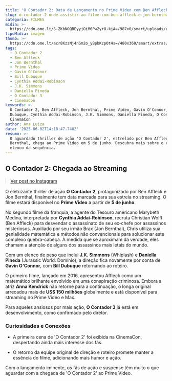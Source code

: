 ```yaml
---
title: 'O Contador 2: Data de Lançamento no Prime Video com Ben Affleck e Jon Bernthal'
slug: o-contador-2-onde-assistir-ao-filme-com-ben-affleck-e-jon-bernthal
categoria: FILMES
midia: >-
  https://cdn.ome.lt/S-ZKbNOQBEyyjOiM6PwZyr8-kjA=/987x0/smart/uploads/conteudo/fotos/OMELETE_CAPA_-_2025-06-02T102451.328.png
tipoMidia: imagem
thumb: >-
  https://cdn.ome.lt/acr8KzzNj4nGm2o_yBpbKzpOt4s=/480x360/smart/extras/conteudos/omelete_THUMB_-_2025-06-02T102430.395.png
tags:
  - O Contador 2
  - Ben Affleck
  - Jon Bernthal
  - Prime Video
  - Gavin O'Connor
  - Bill Dubuque
  - Cynthia Addai-Robinson
  - J.K. Simmons
  - Daniella Pineda
  - O Contador 3
  - CinemaCon
keywords: >-
  O Contador 2, Ben Affleck, Jon Bernthal, Prime Video, Gavin O'Connor, Bill
  Dubuque, Cynthia Addai-Robinson, J.K. Simmons, Daniella Pineda, O Contador 3,
  CinemaCon
author: Ana Luiza
data: '2025-06-02T14:18:47.748Z'
resumo: >-
  O aguardado thriller de ação 'O Contador 2', estrelado por Ben Affleck e Jon
  Bernthal, chega ao Prime Video em 5 de junho. Descubra mais sobre o enredo e
  elenco da sequência.
---
```


## O Contador 2: Chegada ao Streaming

<blockquote class="instagram-media" data-instgrm-permalink="https://www.instagram.com/reel/DKZUCu2SPnU/" data-instgrm-version="14" style="width:100%; max-width:540px; margin:1rem auto;"><a href="https://www.instagram.com/reel/DKZUCu2SPnU/">Ver post no Instagram</a></blockquote>

O eletrizante thriller de ação **O Contador 2**, protagonizado por Ben Affleck e Jon Bernthal, finalmente tem data marcada para sua estreia no streaming. O filme estará disponível no **Prime Video** a partir de **5 de junho**.

No segundo filme da franquia, a agente do Tesouro americano Marybeth Medina, interpretada por **Cynthia Addai-Robinson**, recruta Christian Wolff (Ben Affleck) para desvendar o assassinato de seu ex-chefe por assassinos misteriosos. Auxiliado por seu irmão Brax (Jon Bernthal), Chris utiliza sua genialidade matemática e métodos não convencionais para solucionar este complexo quebra-cabeça. À medida que se aproximam da verdade, eles chamam a atenção de alguns dos assassinos mais letais do mundo.

Com um elenco de peso que inclui **J.K. Simmons** (Whiplash) e **Daniella Pineda** (Jurassic World: Domínio), a direção fica novamente por conta de **Gavin O'Connor**, com **Bill Dubuque** retornando ao roteiro.

O primeiro filme, lançado em 2016, apresentou Affleck como um matemático brilhante envolvido em uma conspiração criminosa. Embora a atriz **Anna Kendrick** não retorne para a continuação, o longa original arrecadou mais de **US$ 150 milhões** globalmente e está disponível para streaming no Prime Video e Max.

Para aqueles ansiosos por mais ação, **O Contador 3** já está em desenvolvimento, como confirmado pelo diretor.

### Curiosidades e Conexões

- A primeira cena de 'O Contador 2' foi exibida na CinemaCon, despertando ainda mais interesse dos fãs.

- O retorno da equipe original de direção e roteiro promete manter a essência do filme, adicionando mais humor e ação.

Com o lançamento iminente, os fãs de ação e suspense têm muito o que aguardar com a chegada de 'O Contador 2' ao Prime Video.
